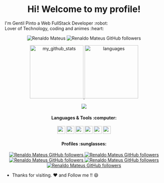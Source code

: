 <h1 align="center">Hi! Welcome to my profile!</h1>

<p> I'm Gentil Pinto a Web FullStack Developer :robot:
  <br/>
  Lover of Technology, coding and animes :heart:
</p>

<p align="center">
  <img src="https://komarev.com/ghpvc/?username=renaldodev" alt="Renaldo Mateus" />
  <img alt="Renaldo Mateus GitHub followers" src="https://img.shields.io/github/followers/renaldodev?label=Github%20Followers">
</p>

<!-- status codes -->
<a align="center" href="https://arshiamidos.github.io">
    <p align="center">
    <img src="https://github-readme-stats.vercel.app/api?username=renaldodev&show_icons=true&theme=dracula" alt="my_github_stats" height="170" />&nbsp;<img src="https://github-readme-stats.vercel.app/api/top-langs/?username=renaldodev&layout=compact&theme=dracula" alt="languages" height="170">
    </p>
</a>

<!-- thropy -->
<a href="https://arshiamidos.github.io" align="center">
    <p align="center">
        <img src="https://github-profile-trophy.vercel.app/?username=renaldodev&column=7&theme=dracula" />
    </p>
</a>

<h4 align="center">Languages & Tools :computer: </h4>
<p align="center">
<img src="https://devicon.dev/devicon.git/icons/typescript/typescript-original.svg" width="25px" height="25px"/>
<img src="https://devicon.dev/devicon.git/icons/javascript/javascript-original.svg" width="25px" height="25px"/>
<img src="https://devicon.dev/devicon.git/icons/nodejs/nodejs-original.svg" width="25px" height="25px"/>
<img src="https://devicon.dev/devicon.git/icons/linux/linux-original.svg" width="25px" height="25px"/>
<img src="https://devicon.dev/devicon.git/icons/git/git-original.svg" width="25px" height="25px"/>
<img src="https://devicon.dev/devicon.git/icons/github/github-original.svg" width="25px" height="25px"/>
</p>

<h4 align="center">Profiles :sunglasses:</h4>
<p align="center">
  <a href="https://renaldodev.github.io/my-page/">
    <img alt="Renaldo Mateus GitHub followers" src="https://img.shields.io/badge/-Github-000?style=flat-circle&logo=Github&logoColor=white&link=https://renaldodev.github.io/my-page/">
  </a>
  
  <a href="https://www.facebook.com/renaldo.mj">
    <img alt="Renaldo Mateus GitHub followers" src="https://img.shields.io/badge/-facebook-blue?style=flat-circle&logo=Facebook&logoColor=white&link=https://www.facebook.com/renaldo.mj">
  </a>
  
  <a href="https://twitter.com/renaldodev">
    <img alt="Renaldo Mateus GitHub followers" src="https://img.shields.io/badge/-twitter-blue?style=flat-circle&logo=Twitter&logoColor=white&link=https://twitter.com/renaldodev">
  </a>
  
  <a href="https://www.linkedin.com/in/renaldodev/">
    <img alt="Renaldo Mateus GitHub followers" src="https://img.shields.io/badge/-LinkedIn-blue?style=flat-circle&logo=Linkedin&logoColor=white&link=https://www.linkedin.com/in/renaldodev/">
  </a>
  
  <a href="mailto:renaldomateus77.dev@gmail.com">
    <img alt="Renaldo Mateus GitHub followers" src="https://img.shields.io/badge/-Gmail-c14438?style=flat-circle&logo=Gmail&logoColor=white&link=mailto:renaldomateus77.dev@gmail.com">
  </a>
</p>

- Thanks for visiting. :heart: and Follow me !! :smile:

<!--
**renaldodev/renaldodev** is a ✨ _special_ ✨ repository because its `README.md` (this file) appears on your GitHub profile.

Here are some ideas to get you started:

- 🔭 I’m currently working on ...
- 🌱 I’m currently learning ...
- 👯 I’m looking to collaborate on ...
- 🤔 I’m looking for help with ...
- 💬 Ask me about ...
- 📫 How to reach me: ...
- 😄 Pronouns: ...
- ⚡ Fun fact: ...
-->
